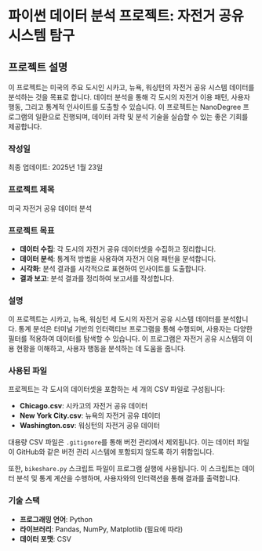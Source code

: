 # 파이썬 데이터 분석 프로젝트: 자전거 공유 시스템 탐구

## 프로젝트 설명

이 프로젝트는 미국의 주요 도시인 시카고, 뉴욕, 워싱턴의 자전거 공유 시스템 데이터를 분석하는 것을 목표로 합니다. 데이터 분석을 통해 각 도시의 자전거 이용 패턴, 사용자 행동, 그리고 통계적 인사이트를 도출할 수 있습니다. 이 프로젝트는 NanoDegree 프로그램의 일환으로 진행되며, 데이터 과학 및 분석 기술을 실습할 수 있는 좋은 기회를 제공합니다.

### 작성일

최종 업데이트: 2025년 1월 23일

### 프로젝트 제목

미국 자전거 공유 데이터 분석

### 프로젝트 목표

- **데이터 수집**: 각 도시의 자전거 공유 데이터셋을 수집하고 정리합니다.
- **데이터 분석**: 통계적 방법을 사용하여 자전거 이용 패턴을 분석합니다.
- **시각화**: 분석 결과를 시각적으로 표현하여 인사이트를 도출합니다.
- **결과 보고**: 분석 결과를 정리하여 보고서를 작성합니다.

### 설명

이 프로젝트는 시카고, 뉴욕, 워싱턴 세 도시의 자전거 공유 시스템 데이터를 분석합니다. 통계 분석은 터미널 기반의 인터랙티브 프로그램을 통해 수행되며, 사용자는 다양한 필터를 적용하여 데이터를 탐색할 수 있습니다. 이 프로그램은 자전거 공유 시스템의 이용 현황을 이해하고, 사용자 행동을 분석하는 데 도움을 줍니다.

### 사용된 파일

프로젝트는 각 도시의 데이터셋을 포함하는 세 개의 CSV 파일로 구성됩니다:

- **Chicago.csv**: 시카고의 자전거 공유 데이터
- **New York City.csv**: 뉴욕의 자전거 공유 데이터
- **Washington.csv**: 워싱턴의 자전거 공유 데이터

대용량 CSV 파일은 `.gitignore`를 통해 버전 관리에서 제외됩니다. 이는 데이터 파일이 GitHub와 같은 버전 관리 시스템에 포함되지 않도록 하기 위함입니다.

또한, `bikeshare.py` 스크립트 파일이 프로그램 실행에 사용됩니다. 이 스크립트는 데이터 분석 및 통계 계산을 수행하며, 사용자와의 인터랙션을 통해 결과를 출력합니다.

### 기술 스택

- **프로그래밍 언어**: Python
- **라이브러리**: Pandas, NumPy, Matplotlib (필요에 따라)
- **데이터 포맷**: CSV